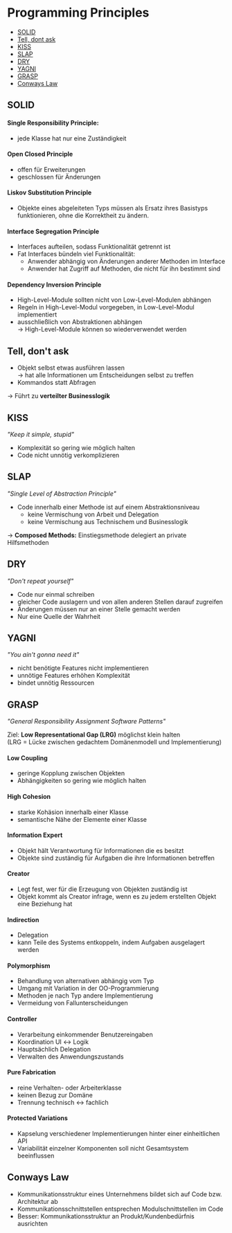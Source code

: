 # Programming Principles

- [SOLID](#solid)
- [Tell, dont ask](#tell-dont-ask)
- [KISS](#kiss)
- [SLAP](#slap)
- [DRY](#dry)
- [YAGNI](#yagni)
- [GRASP](#grasp)
- [Conways Law](#conways-law)


## SOLID

#### **S**ingle Responsibility Principle:
- jede Klasse hat nur eine Zuständigkeit

#### **O**pen Closed Principle
- offen für Erweiterungen
- geschlossen für Änderungen

#### **L**iskov Substitution Principle
- Objekte eines abgeleiteten Typs müssen als Ersatz ihres Basistyps funktionieren, ohne die Korrektheit zu ändern.

#### **I**nterface Segregation Principle
- Interfaces aufteilen, sodass Funktionalität getrennt ist
- Fat Interfaces bündeln viel Funktionalität:
    - Anwender abhängig von Änderungen anderer Methoden im Interface
    - Anwender hat Zugriff auf Methoden, die nicht für ihn bestimmt sind

#### **D**ependency Inversion Principle
- High-Level-Module sollten nicht von Low-Level-Modulen abhängen
- Regeln in High-Level-Modul vorgegeben, in Low-Level-Modul implementiert
- ausschließlich von Abstraktionen abhängen\
  &rarr; High-Level-Module können so wiederverwendet werden


## Tell, don't ask
- Objekt selbst etwas ausführen lassen\
  &rarr; hat alle Informationen um Entscheidungen selbst zu treffen
- Kommandos statt Abfragen

&rarr; Führt zu **verteilter Businesslogik**


## KISS
_"Keep it simple, stupid"_
- Komplexität so gering wie möglich halten
- Code nicht unnötig verkomplizieren


## SLAP
_"Single Level of Abstraction Principle"_
- Code innerhalb einer Methode ist auf einem Abstraktionsniveau
  - keine Vermischung von Arbeit und Delegation
  - keine Vermischung aus Technischem und Businesslogik
  
&rarr; **Composed Methods:** Einstiegsmethode delegiert an private Hilfsmethoden


## DRY
_"Don't repeat yourself"_
- Code nur einmal schreiben
- gleicher Code auslagern und von allen anderen Stellen darauf zugreifen
- Änderungen müssen nur an einer Stelle gemacht werden
- Nur eine Quelle der Wahrheit


## YAGNI
_"You ain't gonna need it"_
- nicht benötigte Features nicht implementieren
- unnötige Features erhöhen Komplexität
- bindet unnötig Ressourcen


## GRASP
_"General Responsibility Assignment Software Patterns"_

Ziel: **Low Representational Gap (LRG)** möglichst klein halten\
(LRG = Lücke zwischen gedachtem Domänenmodell und Implementierung)

#### Low Coupling
- geringe Kopplung zwischen Objekten
- Abhängigkeiten so gering wie möglich halten

#### High Cohesion
- starke Kohäsion innerhalb einer Klasse
- semantische Nähe der Elemente einer Klasse

#### Information Expert
- Objekt hält Verantwortung für Informationen die es besitzt
- Objekte sind zuständig für Aufgaben die ihre Informationen betreffen

#### Creator
- Legt fest, wer für die Erzeugung von Objekten zuständig ist
- Objekt kommt als Creator infrage, wenn es zu jedem erstellten Objekt eine Beziehung hat

#### Indirection
- Delegation
- kann Teile des Systems entkoppeln, indem Aufgaben ausgelagert werden

#### Polymorphism
- Behandlung von alternativen abhängig vom Typ
- Umgang mit Variation in der OO-Programmierung
- Methoden je nach Typ andere Implementierung
- Vermeidung von Fallunterscheidungen

#### Controller
- Verarbeitung einkommender Benutzereingaben
- Koordination UI &harr; Logik
- Hauptsächlich Delegation
- Verwalten des Anwendungszustands

#### Pure Fabrication
- reine Verhalten- oder Arbeiterklasse
- keinen Bezug zur Domäne
- Trennung technisch &harr; fachlich

#### Protected Variations
- Kapselung verschiedener Implementierungen hinter einer einheitlichen API
- Variabilität einzelner Komponenten soll nicht Gesamtsystem beeinflussen


## Conways Law
- Kommunikationsstruktur eines Unternehmens bildet sich auf Code bzw. Architektur ab
- Kommunikationsschnittstellen entsprechen Modulschnittstellen im Code
- Besser: Kommunikationsstruktur an Produkt/Kundenbedürfnis ausrichten

